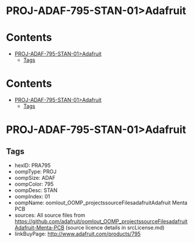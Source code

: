 
PROJ-ADAF-795-STAN-01>Adafruit
==============================

Contents
========

* [PROJ-ADAF-795-STAN-01>Adafruit](#proj-adaf-795-stan-01adafruit)
	* [Tags](#tags)

Contents
========

* [PROJ-ADAF-795-STAN-01>Adafruit](#proj-adaf-795-stan-01adafruit)
	* [Tags](#tags)

# PROJ-ADAF-795-STAN-01>Adafruit

## Tags

- hexID: PRA795
- oompType: PROJ
- oompSize: ADAF
- oompColor: 795
- oompDesc: STAN
- oompIndex: 01
- oompName: oomlout_OOMP_projectssourceFilesadafruitAdafruit Menta PCB
- sources: All source files from https://github.com/adafruit/oomlout_OOMP_projectssourceFilesadafruitAdafruit-Menta-PCB (source licence details in srcLicense.md)
- linkBuyPage: http://www.adafruit.com/products/795
